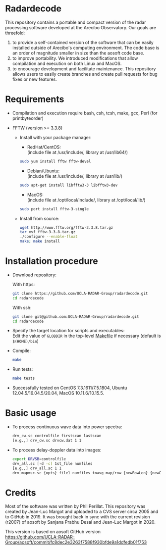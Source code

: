 # Radardecode

This repository contains a portable and compact version of the radar processing software developed at the Arecibo Observatory.  Our goals are threefold:

1. to provide a self-contained version of the software that can be easily installed outside of Arecibo's computing environment.  The code base is an order of magnitude smaller in size than the aosoft code base.  
2. to improve portability.  We introduced modifications that allow compilation and execution on both Linux and MacOS.  
3. to encourage development and facilitate maintenance.  This repository allows users to easily create branches and create pull requests for bug fixes or new features.  


# Requirements

- Compilation and execution require bash, csh, tcsh, make, gcc, Perl (for printbyteorder)
  
- FFTW (version >= 3.3.8)

    - Install with your package manager:

       - RedHat/CentOS:   
       (include file at /usr/include/, library at /usr/lib64/)    
       ```sh
       sudo yum install fftw fftw-devel  
       ```
    
       - Debian/Ubuntu:  
       (include file at /usr/include/, library at /usr/lib/)  
       ```sh
       sudo apt-get install libfftw3-3 libfftw3-dev  
       ```
    
       - MacOS:  
       (include file at /opt/local/include/, library at /opt/local/lib/)  
       ```sh
       sudo port install fftw-3-single  
       ```
    
    - Install from source:  
       ```sh
       wget http://www.fftw.org/fftw-3.3.8.tar.gz  
       tar xvf fftw-3.3.8.tar.gz  
       ./configure --enable-float  
       make; make install
       ```
  

# Installation procedure

- Download repository:  

  With https:  
  ```sh
  git clone https://github.com/UCLA-RADAR-Group/radardecode.git  
  cd radardecode  
  ```
  
  With ssh:  
  ```sh
  git clone git@github.com:UCLA-RADAR-Group/radardecode.git  
  cd radardecode  
  ```

- Specify the target location for scripts and executables:  
  Edit the value of `GLOBDIR` in the top-level [Makefile](Makefile) if necessary (default is `$(HOME)/bin`)
  
- Compile:  
  ```sh
  make  
  ```

- Run tests:
  ```sh
  make tests  
  ```

- Successfully tested on CentOS 7.3.1611/7.5.1804, Ubuntu 12.04.5/16.04.5/20.04, MacOS 10.11.6/10.15.5.  

# Basic usage

- To process continuous wave data into power spectra:  
  ```sh
  drv_cw.sc controlfile firstscan lastscan  
  [e.g.,] drv_cw.sc drvcw.dat 1 1  
  ```

- To process delay-doppler data into images:   
  ```bash
  export DRVSB=controlfile  
  drv_all.sc [-d -c] 1st_file numfiles    
  [e.g.,] drv_all.sc 1 1   
  drv_mapmsc.sc {opts} file1 numfiles toavg map/row {newRowLen} {newColLen}{colOff}  
  ```

  
# Credits

Most of the software was written by Phil Perillat.  This repository was created by Jean-Luc Margot and uploaded to a CVS server circa 2005 and to GitHub in 2019.  It was brought back in sync with the current revision (r2007) of aosoft by Sanjana Prabhu Desai and Jean-Luc Margot in 2020.

This version is based on aosoft GitHub version  
https://github.com/UCLA-RADAR-Group/aosoft/commit/fc8dec2e3263f7588f930bfde9a1ddfedb01f753  
